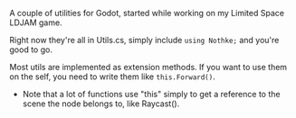 A couple of utilities for Godot, started while working on my Limited Space LDJAM game.

Right now they're all in Utils.cs, simply include `using Nothke;` and you're good to go.

Most utils are implemented as extension methods. If you want to use them on the self, you need to write them like `this.Forward()`. 
- Note that a lot of functions use "this" simply to get a reference to the scene the node belongs to, like Raycast().